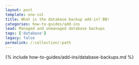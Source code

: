 ```yaml
---
layout: post
template: one-col
title: What is the database backup add-in? BB!
categories: how-to-guides/add-ins
lead: Managed and unmanaged database backups
tags: ['database']
legacy: false
permalink: /:collection/:path
---
```



{% include how-to-guides/add-ins/database-backups.md %}